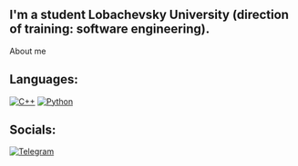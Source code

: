 ## I'm a student Lobachevsky University (direction of training: software engineering).

About me

## Languages: 
[![C++](https://img.shields.io/badge/-C++-00121d?style=for-the-badge&logo=C%2b%2b&logoColor=6296CC)]()
[![Python](https://img.shields.io/badge/-Python-00121d?style=for-the-badge&logo=python&logoColor=FFD638)]()

## Socials:
[![Telegram](https://img.shields.io/badge/-Telegram-00121d?style=for-the-badge&logo=telegram&logoColor=27A0D9)](https://t.me/ToiletKeeper)
